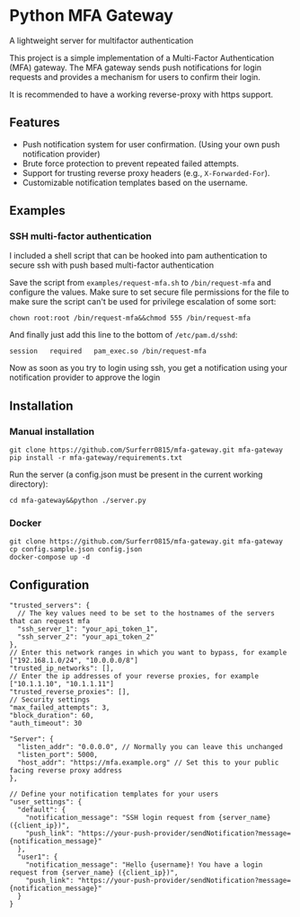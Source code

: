 # Python MFA Gateway
A lightweight server for multifactor authentication

This project is a simple implementation of a Multi-Factor Authentication (MFA) gateway. The MFA gateway sends push notifications for login requests and provides a mechanism for users to confirm their login.

It is recommended to have a working reverse-proxy with https support.

## Features

- Push notification system for user confirmation. (Using your own push notification provider)
- Brute force protection to prevent repeated failed attempts.
- Support for trusting reverse proxy headers (e.g., `X-Forwarded-For`).
- Customizable notification templates based on the username.


## Examples

### SSH multi-factor authentication
I included a shell script that can be hooked into pam authentication to secure ssh with push based multi-factor authentication

Save the script from `examples/request-mfa.sh` to `/bin/request-mfa` and configure the values.
Make sure to set secure file permissions for the file to make sure the script can't be used for privilege escalation of some sort:
```
chown root:root /bin/request-mfa&&chmod 555 /bin/request-mfa
```

And finally just add this line to the bottom of `/etc/pam.d/sshd`:
```
session   required   pam_exec.so /bin/request-mfa
```

Now as soon as you try to login using ssh, you get a notification using your notification provider to approve the login

## Installation

### Manual installation

```
git clone https://github.com/Surferr0815/mfa-gateway.git mfa-gateway
pip install -r mfa-gateway/requirements.txt
```

Run the server (a config.json must be present in the current working directory):
```
cd mfa-gateway&&python ./server.py
```


### Docker


```
git clone https://github.com/Surferr0815/mfa-gateway.git mfa-gateway
cp config.sample.json config.json
docker-compose up -d
```

## Configuration

```
"trusted_servers": {
  // The key values need to be set to the hostnames of the servers that can request mfa
  "ssh_server_1": "your_api_token_1",
  "ssh_server_2": "your_api_token_2"
},
// Enter this network ranges in which you want to bypass, for example ["192.168.1.0/24", "10.0.0.0/8"]
"trusted_ip_networks": [],
// Enter the ip addresses of your reverse proxies, for example ["10.1.1.10", "10.1.1.11"]
"trusted_reverse_proxies": [],
// Security settings
"max_failed_attempts": 3,
"block_duration": 60,
"auth_timeout": 30
```
```
"Server": {
  "listen_addr": "0.0.0.0", // Normally you can leave this unchanged
  "listen_port": 5000,
  "host_addr": "https://mfa.example.org" // Set this to your public facing reverse proxy address
},
```

```
// Define your notification templates for your users
"user_settings": {
  "default": {
    "notification_message": "SSH login request from {server_name} ({client_ip})",
    "push_link": "https://your-push-provider/sendNotification?message={notification_message}"
  },
  "user1": {
    "notification_message": "Hello {username}! You have a login request from {server_name} ({client_ip})",
    "push_link": "https://your-push-provider/sendNotification?message={notification_message}"
  }
}
```
